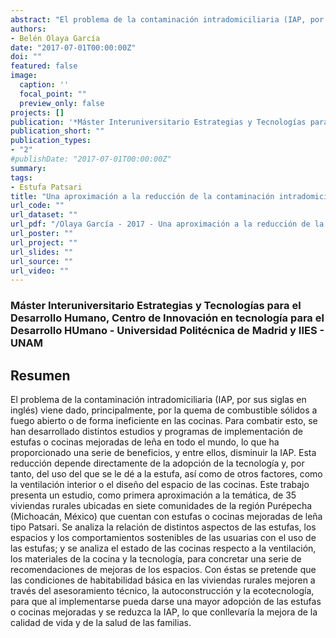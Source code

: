 ```yaml
---
abstract: "El problema de la contaminación intradomiciliaria (IAP, por sus siglas en inglés) viene dado, principalmente, por la quema de combustible sólidos a fuego abierto o de forma ineficiente en las cocinas. Para combatir esto, se han desarrollado distintos estudios y programas de implementación de estufas o cocinas mejoradas de leña en todo el mundo, lo que ha proporcionado una serie de beneficios, y entre ellos, disminuir la IAP. Esta reducción depende directamente de la adopción de la tecnología y, por tanto, del uso del que se le dé a la estufa, así como de otros factores, como la ventilación interior o el diseño del espacio de las cocinas. Este trabajo presenta un estudio, como primera aproximación a la temática, de 35 viviendas rurales ubicadas en siete comunidades de la región Purépecha (Michoacán, México) que cuentan con estufas o cocinas mejoradas de leña tipo Patsari. Se analiza la relación de distintos aspectos de las estufas, los espacios y los comportamientos sostenibles de las usuarias con el uso de las estufas; y se analiza el estado de las cocinas respecto a la ventilación, los materiales de la cocina y la tecnología, para concretar una serie de recomendaciones de mejoras de los espacios. Con éstas se pretende que las condiciones de habitabilidad básica en las viviendas rurales mejoren a través del asesoramiento técnico, la autoconstrucción y la ecotecnología, para que al implementarse pueda darse una mayor adopción de las estufas o cocinas mejoradas y se reduzca la IAP, lo que conllevaría la mejora de la calidad de vida y de la salud de las familias."
authors:
- Belén Olaya García 
date: "2017-07-01T00:00:00Z"
doi: ""
featured: false
image:
  caption: ''
  focal_point: ""
  preview_only: false
projects: []
publication: '*Máster Interuniversitario Estrategias y Tecnologías para el Desarrollo Humano*'
publication_short: ""
publication_types:
- "2"
#publishDate: "2017-07-01T00:00:00Z"
summary: 
tags:
- Estufa Patsari
title: "Una aproximación a la reducción de la contaminación intradomiciliaria a través de la mejora de la habitabilidad básica"
url_code: ""
url_dataset: ""
url_pdf: "/Olaya García - 2017 - Una aproximación a la reducción de la contaminación intradomiciliaria a través de la mejora de la habitabilidad bá.pdf"
url_poster: ""
url_project: ""
url_slides: ""
url_source: ""
url_video: ""
---
```

### Máster Interuniversitario Estrategias y Tecnologías para el Desarrollo Humano, Centro de Innovación en tecnología para el Desarrollo HUmano - Universidad Politécnica de Madrid y IIES - UNAM

## Resumen
El problema de la contaminación intradomiciliaria (IAP, por sus siglas en inglés) viene dado, principalmente, por la quema de combustible sólidos a fuego abierto o de forma ineficiente en las cocinas. Para combatir esto, se han desarrollado distintos estudios y programas de implementación de estufas o cocinas mejoradas de leña en todo el mundo, lo que ha proporcionado una serie de beneficios, y entre ellos, disminuir la IAP. Esta reducción depende directamente de la adopción de la tecnología y, por tanto, del uso del que se le dé a la estufa, así como de otros factores, como la ventilación interior o el diseño del espacio de las cocinas. Este trabajo presenta un estudio, como primera aproximación a la temática, de 35 viviendas rurales ubicadas en siete comunidades de la región Purépecha (Michoacán, México) que cuentan con estufas o cocinas mejoradas de leña tipo Patsari. Se analiza la relación de distintos aspectos de las estufas, los espacios y los comportamientos sostenibles de las usuarias con el uso de las estufas; y se analiza el estado de las cocinas respecto a la ventilación, los materiales de la cocina y la tecnología, para concretar una serie de recomendaciones de mejoras de los espacios. Con éstas se pretende que las condiciones de habitabilidad básica en las viviendas rurales mejoren a través del asesoramiento técnico, la autoconstrucción y la ecotecnología, para que al implementarse pueda darse una mayor adopción de las estufas o cocinas mejoradas y se reduzca la IAP, lo que conllevaría la mejora de la calidad de vida y de la salud de las familias.